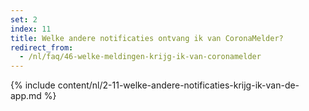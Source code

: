 ```yaml
---
set: 2
index: 11
title: Welke andere notificaties ontvang ik van CoronaMelder? 
redirect_from: 
  - /nl/faq/46-welke-meldingen-krijg-ik-van-coronamelder
---
```

{% include content/nl/2-11-welke-andere-notificaties-krijg-ik-van-de-app.md %}
